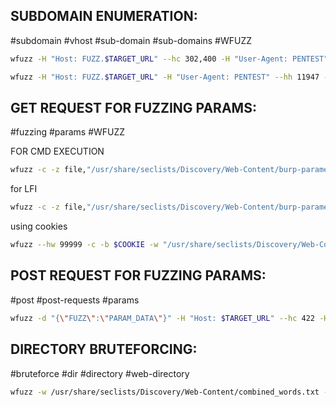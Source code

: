 SUBDOMAIN ENUMERATION:
---
#subdomain #vhost #sub-domain #sub-domains #WFUZZ

```bash
wfuzz -H "Host: FUZZ.$TARGET_URL" --hc 302,400 -H "User-Agent: PENTEST" -c -z file,"/usr/share/seclists/Discovery/DNS/subdomains-top1million-5000.txt" $TARGET_URL
```

```bash
wfuzz -H "Host: FUZZ.$TARGET_URL" -H "User-Agent: PENTEST" --hh 11947 -c -z file,"/usr/share/seclists/Discovery/DNS/subdomains-top1million-5000.txt" $TARGET_URL
```

GET REQUEST FOR FUZZING PARAMS:
---
#fuzzing #params #WFUZZ 

FOR CMD EXECUTION
```bash
wfuzz -c -z file,"/usr/share/seclists/Discovery/Web-Content/burp-parameter-names.txt" --hw 0 $TARGET_URL/$FILE?FUZZ=id
```
for LFI
```bash
wfuzz -c -z file,"/usr/share/seclists/Discovery/Web-Content/burp-parameter-names.txt" --hw 0 $TARGET_URL/$FILE?FUZZ=../../../../../../etc/passwd
```
using cookies
```bash
wfuzz --hw 99999 -c -b $COOKIE -w "/usr/share/seclists/Discovery/Web-Content/burp-parameter-names.txt" $TARGET_URL/$FILE&FUZZ=$TEST_VALUE
```

POST REQUEST FOR FUZZING PARAMS:
--
#post #post-requests #params 

```bash
wfuzz -d "{\"FUZZ\":\"PARAM_DATA\"}" -H "Host: $TARGET_URL" --hc 422 -H "User-Agent: PENTEST" -c -z file,"/usr/share/seclists/Discovery/Web-Content/combined_words.txt" $TARGET_URL/api/param_url
```

DIRECTORY BRUTEFORCING:
--
#bruteforce #dir #directory #web-directory

```bash
wfuzz -w /usr/share/seclists/Discovery/Web-Content/combined_words.txt --hc 404 $TARGET_URL/FUZZ
```



